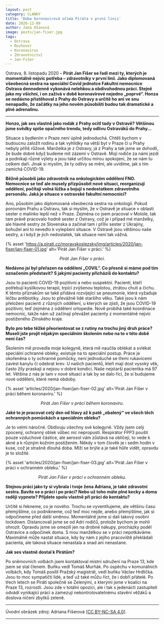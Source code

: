 ```yaml
---
layout: post
category: CLANKY
title: 'Doba koronavirová očima Piráta v první linii'
date: 2020-11-08
author: Jana Ožanová
image: posts/jan-fiser.jpg
tags:
  - Ostrava
  - Rozhovor
  - Koronavirus
  - Zdravotnictví
  - Jan-Fišer
---
```


Ostrava, 8. listopadu 2020 – **Pirát Jan Fišer se řadí mezi ty, kterých je momentálně nejvíc potřeba – zdravotníky v první linii. Jako diplomovaná všeobecná sestra na speciální Covid jednotce Fakultní nemocnice Ostrava dennodenně vykonává nelehkou a obdivuhodnou práci. Stejně jako my všichni, i on zažívá v době koronavirové nejedno „poprvé“. Honza se nedávno přistěhoval z Prahy do Ostravy a určitě ho ani ve snu nenapadlo, že začátky na jeho novém působišti budou tak dramatické a plné adrenalinu.**

<hr />

**Honzo, jak ses vlastně jako rodák z Prahy ocitl tady v Ostravě? Většinou jsme svědky spíše opačného trendu, tedy odlivu Ostraváků do Prahy…**

Situace s bydlením v Praze není úplně jednoduchá. Chtěli bychom v budoucnu založit rodinu a tak vyhlídky na větší byt v Praze či u Prahy nebyly příliš růžové. Manželka je z Ostravy, já z Prahy a tak jsme se dohodli, že bude dobré když budeme mít zázemí v Ostravě. Moji rodiče za námi jezdí a podnikaji různé výlety a jsou také určitou mírou spokojeni, že se nám tu celkem daří. Jinak si myslím, že ty odlivy se mění, ale uvidíme, jak s tím zamíchá COVID-19.

**Běžně působíš jako zdravotník na onkologickém oddělení FNO. Nemocnice se teď ale musely přizpůsobit nové situaci, reorganizují oddělení, počítají volná lůžka a bojují s nedostatkem zdravotního personálu. Jaká je situace v ostravské fakultní nemocnici?**

Ano, působím jako diplomovaná všeobecná sestra na onkologii. Pokud porovnám Prahu a Ostravu, tak si myslím, že v Ostravě je situace v oblasti sester o malinko lepší než v Praze. Zejména co jsem pracoval v Motole, tak tam právě pracovalo hodně sester z Ostravy, což je i případ mé manželky, ale hlavně sestry ze Slovenska a začínal tam i příliv sester z Ukrajiny, bohužel ani to nevedlo k vylepšení situace. V Ostravě jsou většinou naše sestry, a i když je jich nedostatek, tak situace není tak vážná.

{% asset 'https://a.pirati.cz/moravskoslezsky/img/articles/2020/jan-fiser/jan-fiser-01.jpg' alt='Pirát Jan Fišer v práci.' %}

<p style="text-align: center">
<i>Pirát Jan Fišer v práci.</i>
</p>

**Nedávno jsi byl přeřazen na oddělení „COVIL“. Co přesně si máme pod tím označením představit? S jakými pacienty přicházíš do kontaktu?**

Jsou to pacienti COVID-19 pozitivní a nebo suspektní. Pacienti, kteří potřebují kyslíkovou terapii, trpící zvýšenou teplotou, ztrátou chuti a čichu. K těmto příznakům se také přidává rozvíjející se pneumonie, která vyžaduje léčbu antibiotiky. Jsou to převážně lidé staršího věku. Také jsou k nám přeloženi pacienti z různých oddělení, u kterých se zjistí, že jsou COVID-19 pozitivní, teď zejména z oddělení ortopedie. Nově probíhá také koordinace nemocnic, takže nám už začínají převážet pacienty z momentálně nejvíc postiženého Zlínského kraje.

**Bylo pro tebe těžké přeorientovat se z rutiny na trochu jiný druh práce? Museli jste projít nějakým speciálním školením nebo na to v této době není čas?**

Školením mě provedla moje kolegyně, která mě naučila oblékat a svlékat speciální ochranné obleky, existuje na to speciální postup. Práce je okořeněna o ty ochranné pomůcky, není jednoduché se třemi rukavicemi zavést kanylu či odebrat krev. U našich pacientů, kteří mají dost vysoký věk, často žíly praskají a nejsou v dobré kondici. Naše nejstarší pacientka má 97 let. Většina z nás je tam v nové situaci a tak by se dalo říci, že si budujeme nové oddělení, které nemá obdoby.

{% asset 'articles/2020/jan-fiser/jan-fiser-02.jpg' alt='Pirát Jan Fišer v práci během koronaviru.' %}

<p style="text-align: center">
<i>Pirát Jan Fišer v práci během koronaviru.</i>
</p>

**Jaké to je pracovat celý den od hlavy až k patě „obalený“ ve všech těch ochranných pomůckách a speciálním obleku?**

Je to velmi náročné. Obdivuju všechny své kolegyně. Vždy jsem celý  zpocený, ochranný oblek vůbec nic nepropustí. Respirátor FPP3 pouští pouze vzduchové částice, ale aerosol vám zůstává na obličeji, to vede k akné a k různým kožním postižením. Někdy v tom člověk je i sedm hodin v kuse, což je strašně dlouhá doba. Mlží se brýle a je také hůře vidět, opravdu je to složité.

{% asset 'articles/2020/jan-fiser/jan-fiser-03.jpg' alt='Pirát Jan Fišer v práci v ochranném obleku.' %}

<p style="text-align: center">
<i>Pirát Jan Fišer v práci v ochranném obleku.</i>
</p>

**Stejnou práci jako ty si vybrala i tvoje žena Adriana, je také zdravotní sestra. Bavíte se o práci i po práci? Nebo už toho máte plné kecky a doma raději vypnete? Přijdete spolu vlastně při práci do kontaktu?**

Určitě si řekneme, co je nového. Trochu se vyventilujeme, ale většinu času přemýšlíme, co podnikneme, což teď moc nejde, anebo přemýšlíme, jak si odpočineme před další směnou. Momentálně jsme si dali takový osobní  lockdown. Distancovali jsme se od Adri rodičů, protože bychom je mohli ohrozit. Opravdu jsme se omezili jen na drobné nákupy, procházky podél Ostravice a odpočinek doma. S mou manželkou se v práci nepotkáváme. Maximálně může nastat situace, kdy by nám z jejího pracoviště překládali pacienta, ale taková situace nenastala a snad ani nenastane.

**Jak ses vlastně dostal k Pirátům?**

Po sněmovních volbách jsem kontaktoval místní sdružení na Praze 13, kde jsem se stal členem. Buňku vedl Tomáš Murňák. Po úspěchu v komunálních volbách, kdy Tomáš posílil Pražský magistrát, vedl buňku Václav Hrdlička. Jsou to moc sympatičtí lidé, a teď už také můžu říct, že i dobří přátelé. Po třech letech se Piráti společně se Zelenými, s kterými jsme v koalici na Praze 13, rozrostli. Jsou zde v totální opozici, ale i tak s jedenácti zastupiteli odvádí vynikající práci a zamezují nekontrolovatelnému stavění věžáků a doslova ničení zbytků zeleně.

---

Úvodní obrázek zdroj: Adriana Fišerová \[[CC BY-NC-SA 4.0](https://creativecommons.org/licenses/by-nc-sa/4.0/deed.cs)\].

- - -
